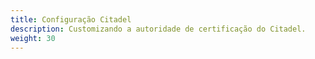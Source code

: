 ```yaml
---
title: Configuração Citadel
description: Customizando a autoridade de certificação do Citadel.
weight: 30
---
```


